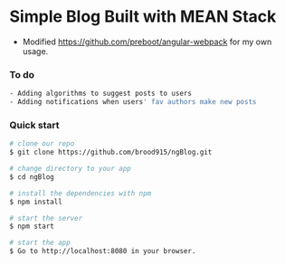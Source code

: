 # Simple Blog Built with MEAN Stack

* Modified https://github.com/preboot/angular-webpack for my own usage.


### To do
```bash
- Adding algorithms to suggest posts to users
- Adding notifications when users' fav authors make new posts
```


### Quick start
```bash
# clone our repo
$ git clone https://github.com/brood915/ngBlog.git

# change directory to your app
$ cd ngBlog

# install the dependencies with npm
$ npm install

# start the server
$ npm start

# start the app
$ Go to http://localhost:8080 in your browser.
```





